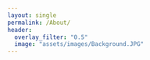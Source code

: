```yaml
---
layout: single
permalink: /About/
header:
  overlay_filter: "0.5"
  image: "assets/images/Background.JPG"
---
```

